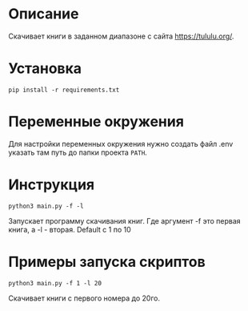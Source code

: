 Описание
=
Скачивает книги в заданном диапазоне  с сайта https://tululu.org/.

Установка
=

```
pip install -r requirements.txt
```

Переменные окружения
=
Для настройки переменных окружения нужно создать файл .env указать там путь до папки проекта ```PATH```.

Инструкция
=

```
python3 main.py -f -l
``` 
Запускает программу скачивания книг. 
Где аргумент -f это первая книга, а -l - вторая.
Default с 1 по 10

Примеры запуска скриптов
=

```
python3 main.py -f 1 -l 20
```
Скачивает книги с первого номера до 20го.

